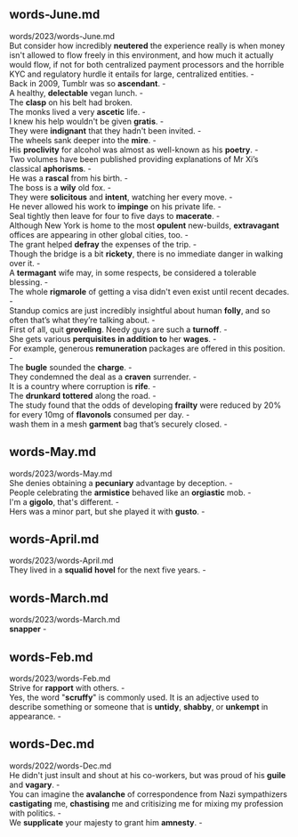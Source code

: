## words-June.md ##  
words/2023/words-June.md  
But consider how incredibly **neutered** the experience really is when money isn't allowed to flow freely in this environment, and how much it actually would flow, if not for both centralized payment processors and the horrible KYC and regulatory hurdle it entails for large, centralized entities. -  
Back in 2009, Tumblr was so **ascendant**. -  
A healthy, **delectable** vegan lunch. -  
The **clasp** on his belt had broken.   
The monks lived a very **ascetic** life. -  
I knew his help wouldn't be given **gratis**. -  
They were **indignant** that they hadn't been invited. -  
The wheels sank deeper into the **mire**. -  
His **proclivity** for alcohol was almost as well-known as his **poetry**. -  
Two volumes have been published providing explanations of Mr Xi’s classical **aphorisms**. -  
He was a **rascal** from his birth. -  
The boss is a **wily** old fox. -  
They were **solicitous** and **intent**, watching her every move.  -  
He never allowed his work to **impinge** on his private life. -  
Seal tightly then leave for four to five days to **macerate**. -  
Although New York is home to the most **opulent** new-builds, **extravagant** offices are appearing in other global cities, too. -  
The grant helped **defray** the expenses of the trip. -  
Though the bridge is a bit **rickety**, there is no immediate danger in walking over it. -  
A **termagant** wife may, in some respects, be considered a tolerable blessing. -  
The whole **rigmarole** of getting a visa didn't even exist until recent decades. -  
Standup comics are just incredibly insightful about human **folly**, and so often that’s what they’re talking about. -  
First of all, quit **groveling**. Needy guys are such a **turnoff**. -  
She gets various **perquisites** **in addition to** her **wages**. -  
For example, generous **remuneration** packages are offered in this position. -  
The **bugle** sounded the **charge**. -  
They condemned the deal as a **craven** surrender. -  
It is a country where corruption is **rife**. -  
The **drunkard** **tottered** along the road. -  
The study found that the odds of developing **frailty** were reduced by 20% for every 10mg of **flavonols** consumed per day. -  
wash them in a mesh **garment** bag that’s securely closed. -  

## words-May.md ##  
words/2023/words-May.md  
She denies obtaining a **pecuniary** advantage by deception. -  
People celebrating the **armistice** behaved like an **orgiastic** mob. -  
I'm a **gigolo**, that's different. -  
Hers was a minor part, but she played it with **gusto**. -  

## words-April.md ##  
words/2023/words-April.md  
They lived in a **squalid** **hovel** for the next five years. -  

## words-March.md ##  
words/2023/words-March.md  
**snapper** -  

## words-Feb.md ##  
words/2023/words-Feb.md  
Strive for **rapport** with others. -  
Yes, the word "**scruffy**" is commonly used. It is an adjective used to describe something or someone that is **untidy**, **shabby**, or **unkempt** in appearance. -  

## words-Dec.md ##  
words/2022/words-Dec.md  
He didn't just insult and shout at his co-workers, but was proud of his **guile** and **vagary**. -  
You can imagine the **avalanche** of correspondence from Nazi sympathizers **castigating** me, **chastising** me and critisizing me for mixing my profession with politics. -  
We **supplicate** your majesty to grant him **amnesty**. -  
